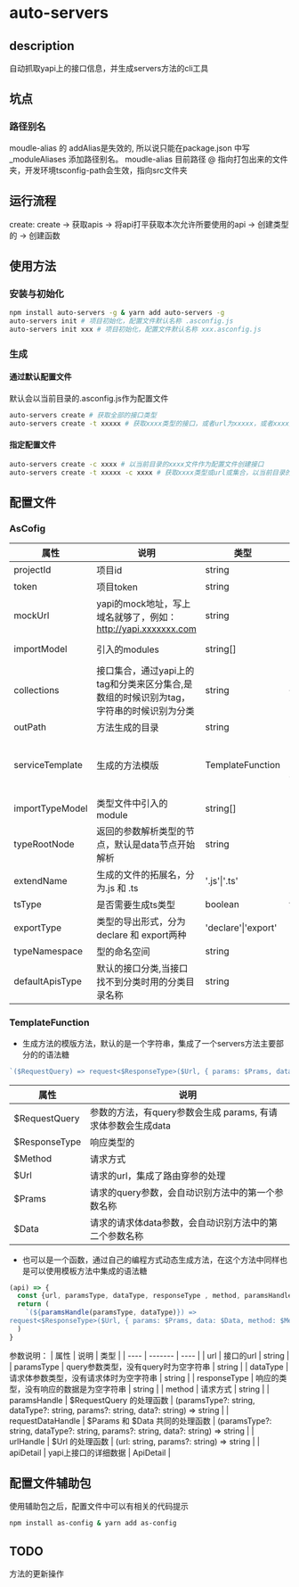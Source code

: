 # auto-servers

## description

自动抓取yapi上的接口信息，并生成servers方法的cli工具

## 坑点

### 路径别名

moudle-alias 的 addAlias是失效的, 所以说只能在package.json 中写_moduleAliases 添加路径别名。
moudle-alias 目前路径 @ 指向打包出来的文件夹，开发环境tsconfig-path会生效，指向src文件夹

## 运行流程

create: create -> 获取apis -> 将api打平获取本次允许所要使用的api -> 创建类型的 -> 创建函数

## 使用方法

### 安装与初始化

```bash
npm install auto-servers -g & yarn add auto-servers -g
auto-servers init # 项目初始化，配置文件默认名称 .asconfig.js
auto-servers init xxx # 项目初始化，配置文件默认名称 xxx.asconfig.js
```

### 生成

#### 通过默认配置文件

默认会以当前目录的.asconfig.js作为配置文件

```bash
auto-servers create # 获取全部的接口类型
auto-servers create -t xxxxx # 获取xxxx类型的接口，或者url为xxxxx，或者xxxx集合的接口脚手架会自动识别
```

#### 指定配置文件

```bash
auto-servers create -c xxxx # 以当前目录的xxxx文件作为配置文件创建接口
auto-servers create -t xxxxx -c xxxx # 获取xxxx类型或url或集合，以当前目录的xxxx文件作为配置文件创建接口
```

## 配置文件

### AsCofig

| 属性 | 说明 | 类型 | 默认值 | 必须 |
| ----| ---- | ---- | ---- | ---- |
| projectId | 项目id | string | - | true |
| token | 项目token | string | - | true |
| mockUrl | yapi的mock地址，写上域名就够了，例如：<http://yapi.xxxxxxx.com> | string | ‘http://yapi.sfjswl.com’ | false |
| importModel | 引入的modules | string[] | ["import request from '@/utils/request'"] | false |
| collections | 接口集合，通过yapi上的tag和分类来区分集合,是数组的时候识别为tag，字符串的时候识别为分类 | string | {} | false |
| outPath | 方法生成的目录 | string | ‘src/servers’ | false |
| serviceTemplate | 生成的方法模版 | TemplateFunction | ‘(&#36;RequestQuery) => request<&#36;ResponseType>(&#36;Url, { params: &#36;Prams, data: &#36;Data, method: &#36;Method})’ | false |
| importTypeModel | 类型文件中引入的module | string[] | [] | false |
| typeRootNode | 返回的参数解析类型的节点，默认是data节点开始解析 | string | 'data' | false |
| extendName | 生成的文件的拓展名，分为.js 和 .ts | '.js'&#124;'.ts' | '.ts' | false |
| tsType | 是否需要生成ts类型 | boolean | true | false |
| exportType | 类型的导出形式，分为 declare 和 export两种 | 'declare'&#124;'export' | 'declare' | false |
| typeNamespace | 型的命名空间 | string | 'Request' | false |
| defaultApisType | 默认的接口分类,当接口找不到分类时用的分类目录名称 | string | 'utils' | false |

### TemplateFunction

- 生成方法的模版方法，默认的是一个字符串，集成了一个servers方法主要部分的的语法糖

```typescript
`($RequestQuery) => request<$ResponseType>($Url, { params: $Prams, data: $Data, method: $Method})`
```

| 属性 | 说明 |
| ---- | ---- |
| $RequestQuery | 参数的方法，有query参数会生成 params, 有请求体参数会生成data |
| $ResponseType | 响应类型的 |
| $Method | 请求方式 |
| $Url | 请求的url，集成了路由穿参的处理 |
| $Prams | 请求的query参数，会自动识别方法中的第一个参数名称 |
| $Data | 请求的请求体data参数，会自动识别方法中的第二个参数名称 |

- 也可以是一个函数，通过自己的编程方式动态生成方法，在这个方法中同样也是可以使用模板方法中集成的语法糖
```typescript
(api) => {
  const {url, paramsType, dataType, responseType , method, paramsHandle,  urlHandle, requestDataHandle, apiDetail} = api
  return (
    `(${paramsHandle(paramsType, dataType)}) => 
request<$ResponseType>($Url, { params: $Prams, data: $Data, method: $Method })`
  )
}
```
参数说明：
| 属性 | 说明 | 类型 |
| ---- | ------- | ---- |
| url | 接口的url | string  |
| paramsType | query参数类型，没有query时为空字符串 | string |
| dataType | 请求体参数类型，没有请求体时为空字符串 | string |
| responseType | 响应的类型，没有响应的数据是为空字符串 | string |
| method | 请求方式 | string |
| paramsHandle | $RequestQuery 的处理函数 | (paramsType?: string, dataType?: string, params?: string, data?: string) => string |
| requestDataHandle | $Params 和 $Data 共同的处理函数 | (paramsType?: string, dataType?: string, params?: string, data?: string) => string |
| urlHandle | $Url 的处理函数 | (url: string, params?: string) => string |
| apiDetail | yapi上接口的详细数据 | ApiDetail |


## 配置文件辅助包

使用辅助包之后，配置文件中可以有相关的代码提示

```bash
npm install as-config & yarn add as-config
```

## TODO

方法的更新操作
